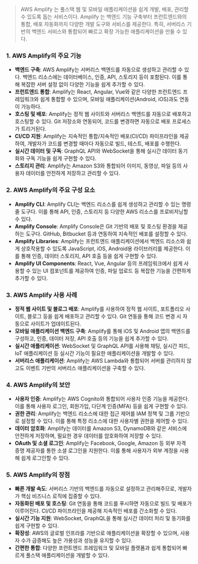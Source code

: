 

> AWS Amplify 는 풀스택 웹 및 모바일 애플리케이션을 쉽게 개발, 배포, 관리할 수 있도록 돕는 서비스이다. Amplify 는 백엔드 기능 구축부터 프런트엔드와의 통합, 배포 자동화까지 다양한 개발 도구와 서비스를 제공한다. 특히, 서버리스 기반의 백엔드 서비스와 통합되어 빠르고 확장 가능한 애플리케이션을 만들 수 있다.

### 1. AWS Amplify의 주요 기능
- **백엔드 구축**: AWS Amplify는 서버리스 백엔드를 자동으로 생성하고 관리할 수 있다. 백엔드 리소스에는 데이터베이스, 인증, API, 스토리지 등이 포함된다. 이를 통해 복잡한 서버 설정 없이 다양한 기능을 쉽게 추가할 수 있다.
- **프런트엔드 통합**: Amplify는 React, Angular, Vue와 같은 다양한 프런트엔드 프레임워크와 쉽게 통합할 수 있으며, 모바일 애플리케이션(Android, iOS)과도 연동이 가능하다.
- **호스팅 및 배포**: Amplify는 정적 웹 사이트와 서버리스 백엔드를 자동으로 배포하고 호스팅할 수 있다. Git 저장소와 연동되어, 코드를 변경하면 자동으로 배포 프로세스가 트리거된다.
- **CI/CD 지원**: Amplify는 지속적인 통합/지속적인 배포(CI/CD) 파이프라인을 제공하여, 개발자가 코드를 변경할 때마다 자동으로 빌드, 테스트, 배포를 수행한다.
- **실시간 데이터 및 구독**: GraphQL API와 WebSocket을 통해 실시간 데이터 동기화와 구독 기능을 쉽게 구현할 수 있다.
- **스토리지 관리**: Amplify는 Amazon S3와 통합되어 이미지, 동영상, 파일 등의 사용자 데이터를 안전하게 저장하고 관리할 수 있다.

### 2. AWS Amplify의 주요 구성 요소
- **Amplify CLI**: Amplify CLI는 백엔드 리소스를 쉽게 생성하고 관리할 수 있는 명령줄 도구다. 이를 통해 API, 인증, 스토리지 등 다양한 AWS 리소스를 프로비저닝할 수 있다.
- **Amplify Console**: Amplify Console은 Git 기반의 배포 및 호스팅 환경을 제공하는 도구다. GitHub, Bitbucket 등과 연동하여 지속적인 배포를 설정할 수 있다.
- **Amplify Libraries**: Amplify는 프런트엔드 애플리케이션에서 백엔드 리소스와 쉽게 상호작용할 수 있도록 JavaScript, iOS, Android용 라이브러리를 제공한다. 이를 통해 인증, 데이터 스토리지, API 호출 등을 쉽게 구현할 수 있다.
- **Amplify UI Components**: React, Vue, Angular 등의 프레임워크에서 쉽게 사용할 수 있는 UI 컴포넌트를 제공하여 인증, 파일 업로드 등 복잡한 기능을 간편하게 추가할 수 있다.

### 3. AWS Amplify 사용 사례
- **정적 웹 사이트 및 블로그 배포**: Amplify를 사용하여 정적 웹 사이트, 포트폴리오 사이트, 블로그 등을 쉽게 배포하고 관리할 수 있다. Git 연동을 통해 코드 변경 시 자동으로 사이트가 업데이트된다.
- **모바일 애플리케이션 백엔드 구축**: Amplify를 통해 iOS 및 Android 앱의 백엔드를 구성하고, 인증, 데이터 저장, API 호출 등의 기능을 쉽게 추가할 수 있다.
- **실시간 애플리케이션**: WebSocket 및 GraphQL API를 사용해 채팅, 실시간 피드, IoT 애플리케이션 등 실시간 기능이 필요한 애플리케이션을 개발할 수 있다.
- **서버리스 애플리케이션**: Amplify는 AWS Lambda와 통합되어 서버를 관리하지 않고도 이벤트 기반의 서버리스 애플리케이션을 구축할 수 있다.

### 4. AWS Amplify의 보안
- **사용자 인증**: Amplify는 AWS Cognito와 통합되어 사용자 인증 기능을 제공한다. 이를 통해 사용자 로그인, 회원가입, 다단계 인증(MFA) 등을 쉽게 구현할 수 있다.
- **권한 관리**: Amplify는 백엔드 리소스에 대한 접근 제어를 IAM 정책 및 그룹 기반으로 설정할 수 있다. 이를 통해 특정 리소스에 대한 사용자별 권한을 제어할 수 있다.
- **데이터 암호화**: Amplify는 데이터를 Amazon S3, DynamoDB와 같은 서비스에 안전하게 저장하며, 필요한 경우 데이터를 암호화하여 저장할 수 있다.
- **OAuth 및 소셜 로그인**: Amplify는 Facebook, Google, Amazon 등 외부 자격 증명 제공자를 통한 소셜 로그인을 지원한다. 이를 통해 사용자가 외부 계정을 사용해 쉽게 로그인할 수 있다.

### 5. AWS Amplify의 장점
- **빠른 개발 속도**: 서버리스 기반의 백엔드를 자동으로 설정하고 관리해주므로, 개발자가 핵심 비즈니스 로직에 집중할 수 있다.
- **자동화된 배포 및 호스팅**: Git 연동을 통해 코드를 푸시하면 자동으로 빌드 및 배포가 이루어진다. CI/CD 파이프라인을 제공해 지속적인 배포를 간소화할 수 있다.
- **실시간 기능 지원**: WebSocket, GraphQL을 통해 실시간 데이터 처리 및 동기화를 쉽게 구현할 수 있다.
- **확장성**: AWS의 글로벌 인프라를 기반으로 애플리케이션을 확장할 수 있으며, 사용자 수가 급증해도 높은 가용성과 성능을 유지할 수 있다.
- **간편한 통합**: 다양한 프런트엔드 프레임워크 및 모바일 플랫폼과 쉽게 통합되어 빠르게 풀스택 애플리케이션을 개발할 수 있다.


